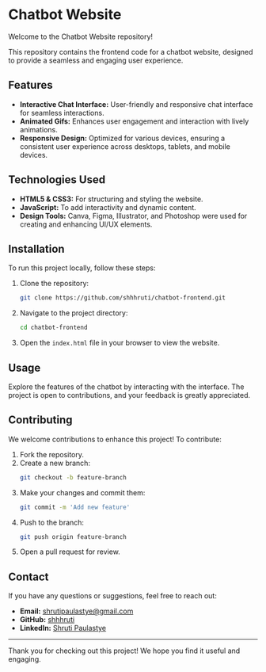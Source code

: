 # Chatbot Website

Welcome to the Chatbot Website repository! 

This repository contains the frontend code for a chatbot website, designed to provide a seamless and engaging user experience.

## Features

- **Interactive Chat Interface:** User-friendly and responsive chat interface for seamless interactions.
- **Animated Gifs:** Enhances user engagement and interaction with lively animations.
- **Responsive Design:** Optimized for various devices, ensuring a consistent user experience across desktops, tablets, and mobile devices.

## Technologies Used

- **HTML5 & CSS3:** For structuring and styling the website.
- **JavaScript:** To add interactivity and dynamic content.
- **Design Tools:** Canva, Figma, Illustrator, and Photoshop were used for creating and enhancing UI/UX elements.

## Installation

To run this project locally, follow these steps:

1. Clone the repository:
    ```bash
    git clone https://github.com/shhhruti/chatbot-frontend.git
    ```

2. Navigate to the project directory:
    ```bash
    cd chatbot-frontend
    ```

3. Open the `index.html` file in your browser to view the website.

## Usage

Explore the features of the chatbot by interacting with the interface. The project is open to contributions, and your feedback is greatly appreciated.

## Contributing

We welcome contributions to enhance this project! To contribute:

1. Fork the repository.
2. Create a new branch:
    ```bash
    git checkout -b feature-branch
    ```
3. Make your changes and commit them:
    ```bash
    git commit -m 'Add new feature'
    ```
4. Push to the branch:
    ```bash
    git push origin feature-branch
    ```
5. Open a pull request for review.
   

## Contact

If you have any questions or suggestions, feel free to reach out:

- **Email:** shrutipaulastye@gmail.com
- **GitHub:** [shhhruti](https://github.com/shhhruti)
- **LinkedIn:** [Shruti Paulastye](https://www.linkedin.com/in/shruti-paulastye/)

---

Thank you for checking out this project! We hope you find it useful and engaging.
